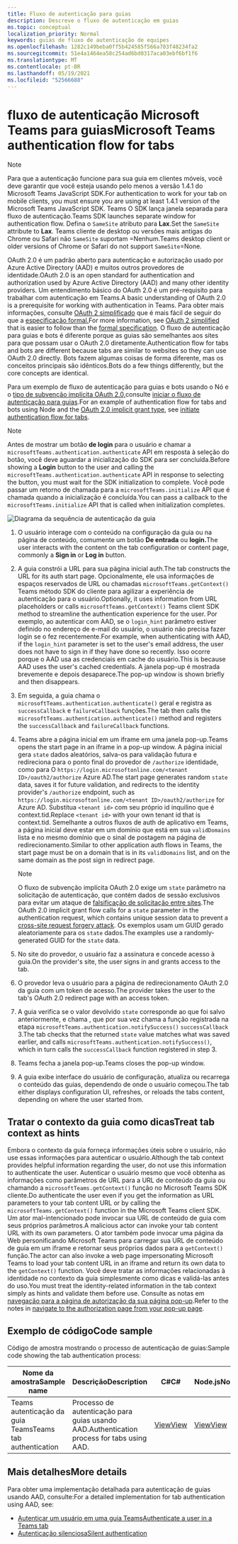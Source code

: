 ```yaml
---
title: Fluxo de autenticação para guias
description: Descreve o fluxo de autenticação em guias
ms.topic: conceptual
localization_priority: Normal
keywords: guias de fluxo de autenticação de equipes
ms.openlocfilehash: 1282c149beba0ff5b424585f566a703f48234fa2
ms.sourcegitcommit: 51e4a1464ea58c254ad6bd0317aca03ebf6bf1f6
ms.translationtype: MT
ms.contentlocale: pt-BR
ms.lasthandoff: 05/19/2021
ms.locfileid: "52566688"
---
```

# <a name="microsoft-teams-authentication-flow-for-tabs"></a><span data-ttu-id="33e8c-104">fluxo de autenticação Microsoft Teams para guias</span><span class="sxs-lookup"><span data-stu-id="33e8c-104">Microsoft Teams authentication flow for tabs</span></span>

> [!NOTE]
> <span data-ttu-id="33e8c-105">Para que a autenticação funcione para sua guia em clientes móveis, você deve garantir que você esteja usando pelo menos a versão 1.4.1 do Microsoft Teams JavaScript SDK.</span><span class="sxs-lookup"><span data-stu-id="33e8c-105">For authentication to work for your tab on mobile clients, you must ensure you are using at least 1.4.1 version of the Microsoft Teams JavaScript SDK.</span></span>
> <span data-ttu-id="33e8c-106">Teams O SDK lança janela separada para fluxo de autenticação.</span><span class="sxs-lookup"><span data-stu-id="33e8c-106">Teams SDK launches separate window for authentication flow.</span></span> <span data-ttu-id="33e8c-107">Defina o `SameSite` atributo para **Lax**.</span><span class="sxs-lookup"><span data-stu-id="33e8c-107">Set the `SameSite` attribute to **Lax**.</span></span> <span data-ttu-id="33e8c-108">Teams cliente de desktop ou versões mais antigas do Chrome ou Safari não `SameSite` suportam =Nenhum.</span><span class="sxs-lookup"><span data-stu-id="33e8c-108">Teams desktop client or older versions of Chrome or Safari do not support `SameSite`=None.</span></span>

<span data-ttu-id="33e8c-109">OAuth 2.0 é um padrão aberto para autenticação e autorização usado por Azure Active Directory (AAD) e muitos outros provedores de identidade.</span><span class="sxs-lookup"><span data-stu-id="33e8c-109">OAuth 2.0 is an open standard for authentication and authorization used by Azure Active Directory (AAD) and many other identity providers.</span></span> <span data-ttu-id="33e8c-110">Um entendimento básico do OAuth 2.0 é um pré-requisito para trabalhar com autenticação em Teams.</span><span class="sxs-lookup"><span data-stu-id="33e8c-110">A basic understanding of OAuth 2.0 is a prerequisite for working with authentication in Teams.</span></span> <span data-ttu-id="33e8c-111">Para obter mais informações, consulte [OAuth 2 simplificado](https://aaronparecki.com/oauth-2-simplified/) que é mais fácil de seguir do que a [especificação formal.](https://oauth.net/2/)</span><span class="sxs-lookup"><span data-stu-id="33e8c-111">For more information, see [OAuth 2 simplified](https://aaronparecki.com/oauth-2-simplified/) that is easier to follow than the [formal specification](https://oauth.net/2/).</span></span> <span data-ttu-id="33e8c-112">O fluxo de autenticação para guias e bots é diferente porque as guias são semelhantes aos sites para que possam usar o OAuth 2.0 diretamente.</span><span class="sxs-lookup"><span data-stu-id="33e8c-112">Authentication flow for tabs and bots are different because tabs are similar to websites so they can use OAuth 2.0 directly.</span></span> <span data-ttu-id="33e8c-113">Bots fazem algumas coisas de forma diferente, mas os conceitos principais são idênticos.</span><span class="sxs-lookup"><span data-stu-id="33e8c-113">Bots do a few things differently, but the core concepts are identical.</span></span>

<span data-ttu-id="33e8c-114">Para um exemplo de fluxo de autenticação para guias e bots usando o Nó e o [tipo de subvenção implícita OAuth 2.0,](https://oauth.net/2/grant-types/implicit/)consulte [iniciar o fluxo de autenticação para guias](~/tabs/how-to/authentication/auth-tab-aad.md#initiate-authentication-flow).</span><span class="sxs-lookup"><span data-stu-id="33e8c-114">For an example of authentication flow for tabs and bots using Node and the [OAuth 2.0 implicit grant type](https://oauth.net/2/grant-types/implicit/), see [initiate authentication flow for tabs](~/tabs/how-to/authentication/auth-tab-aad.md#initiate-authentication-flow).</span></span>

> [!NOTE]
> <span data-ttu-id="33e8c-115">Antes de mostrar um botão **de login** para o usuário e chamar a `microsoftTeams.authentication.authenticate` API em resposta à seleção do botão, você deve aguardar a inicialização do SDK para ser concluída.</span><span class="sxs-lookup"><span data-stu-id="33e8c-115">Before showing a **Login** button to the user and calling the `microsoftTeams.authentication.authenticate` API in response to selecting the button, you must wait for the SDK initialization to complete.</span></span> <span data-ttu-id="33e8c-116">Você pode passar um retorno de chamada para a `microsoftTeams.initialize` API que é chamada quando a inicialização é concluída.</span><span class="sxs-lookup"><span data-stu-id="33e8c-116">You can pass a callback to the `microsoftTeams.initialize` API that is called when initialization completes.</span></span>

![Diagrama da sequência de autenticação da guia](~/assets/images/authentication/tab_auth_sequence_diagram.png)

1. <span data-ttu-id="33e8c-118">O usuário interage com o conteúdo na configuração da guia ou na página de conteúdo, comumente um botão **De entrada** ou **login.**</span><span class="sxs-lookup"><span data-stu-id="33e8c-118">The user interacts with the content on the tab configuration or content page, commonly a **Sign in** or **Log in** button.</span></span>
2. <span data-ttu-id="33e8c-119">A guia constrói a URL para sua página inicial auth.</span><span class="sxs-lookup"><span data-stu-id="33e8c-119">The tab constructs the URL for its auth start page.</span></span> <span data-ttu-id="33e8c-120">Opcionalmente, ele usa informações de espaços reservados de URL ou chamadas `microsoftTeams.getContext()` Teams método SDK do cliente para agilizar a experiência de autenticação para o usuário.</span><span class="sxs-lookup"><span data-stu-id="33e8c-120">Optionally, it uses information from URL placeholders or calls `microsoftTeams.getContext()` Teams client SDK method to streamline the authentication experience for the user.</span></span> <span data-ttu-id="33e8c-121">Por exemplo, ao autenticar com AAD, se o `login_hint` parâmetro estiver definido no endereço de e-mail do usuário, o usuário não precisa fazer login se o fez recentemente.</span><span class="sxs-lookup"><span data-stu-id="33e8c-121">For example, when authenticating with AAD, if the `login_hint` parameter is set to the user's email address, the user does not have to sign in if they have done so recently.</span></span> <span data-ttu-id="33e8c-122">Isso ocorre porque o AAD usa as credenciais em cache do usuário.</span><span class="sxs-lookup"><span data-stu-id="33e8c-122">This is because AAD uses the user's cached credentials.</span></span> <span data-ttu-id="33e8c-123">A janela pop-up é mostrada brevemente e depois desaparece.</span><span class="sxs-lookup"><span data-stu-id="33e8c-123">The pop-up window is shown briefly and then disappears.</span></span>
3. <span data-ttu-id="33e8c-124">Em seguida, a guia chama o `microsoftTeams.authentication.authenticate()` geral e registra as `successCallback` e `failureCallback` funções.</span><span class="sxs-lookup"><span data-stu-id="33e8c-124">The tab then calls the `microsoftTeams.authentication.authenticate()` method and registers the `successCallback` and `failureCallback` functions.</span></span>
4. <span data-ttu-id="33e8c-125">Teams abre a página inicial em um iframe em uma janela pop-up.</span><span class="sxs-lookup"><span data-stu-id="33e8c-125">Teams opens the start page in an iframe in a pop-up window.</span></span> <span data-ttu-id="33e8c-126">A página inicial gera `state` dados aleatórios, salva-os para validação futura e redireciona para o ponto final do provedor de `/authorize` identidade, como para O `https://login.microsoftonline.com/<tenant ID>/oauth2/authorize` Azure AD.</span><span class="sxs-lookup"><span data-stu-id="33e8c-126">The start page generates random `state` data, saves it for future validation, and redirects to the identity provider's `/authorize` endpoint, such as `https://login.microsoftonline.com/<tenant ID>/oauth2/authorize` for Azure AD.</span></span> <span data-ttu-id="33e8c-127">Substitua `<tenant id>` com seu próprio id inquilino que é context.tid.</span><span class="sxs-lookup"><span data-stu-id="33e8c-127">Replace `<tenant id>` with your own tenant id that is context.tid.</span></span>
<span data-ttu-id="33e8c-128">Semelhante a outros fluxos de auth de aplicativo em Teams, a página inicial deve estar em um domínio que está em sua `validDomains` lista e no mesmo domínio que o sinal de postagem na página de redirecionamento.</span><span class="sxs-lookup"><span data-stu-id="33e8c-128">Similar to other application auth flows in Teams, the start page must be on a domain that is in its `validDomains` list, and on the same domain as the post sign in redirect page.</span></span>

    > [!NOTE]
    > <span data-ttu-id="33e8c-129">O fluxo de subvenção implícita OAuth 2.0 exige um `state` parâmetro na solicitação de autenticação, que contém dados de sessão exclusivos para evitar um ataque de [falsificação de solicitação entre sites](https://en.wikipedia.org/wiki/Cross-site_request_forgery).</span><span class="sxs-lookup"><span data-stu-id="33e8c-129">The OAuth 2.0 implicit grant flow calls for a `state` parameter in the authentication request, which contains unique session data to prevent a [cross-site request forgery attack](https://en.wikipedia.org/wiki/Cross-site_request_forgery).</span></span> <span data-ttu-id="33e8c-130">Os exemplos usam um GUID gerado aleatoriamente para os `state` dados.</span><span class="sxs-lookup"><span data-stu-id="33e8c-130">The examples use a randomly-generated GUID for the `state` data.</span></span>

5. <span data-ttu-id="33e8c-131">No site do provedor, o usuário faz a assinatura e concede acesso à guia.</span><span class="sxs-lookup"><span data-stu-id="33e8c-131">On the provider's site, the user signs in and grants access to the tab.</span></span>
6. <span data-ttu-id="33e8c-132">O provedor leva o usuário para a página de redirecionamento OAuth 2.0 da guia com um token de acesso.</span><span class="sxs-lookup"><span data-stu-id="33e8c-132">The provider takes the user to the tab's OAuth 2.0 redirect page with an access token.</span></span>
7. <span data-ttu-id="33e8c-133">A guia verifica se o valor devolvido `state` corresponde ao que foi salvo anteriormente, e chama , que por sua vez chama a função registrada na etapa `microsoftTeams.authentication.notifySuccess()` `successCallback` 3.</span><span class="sxs-lookup"><span data-stu-id="33e8c-133">The tab checks that the returned `state` value matches what was saved earlier, and calls `microsoftTeams.authentication.notifySuccess()`, which in turn calls the `successCallback` function registered in step 3.</span></span>
8. <span data-ttu-id="33e8c-134">Teams fecha a janela pop-up.</span><span class="sxs-lookup"><span data-stu-id="33e8c-134">Teams closes the pop-up window.</span></span>
9. <span data-ttu-id="33e8c-135">A guia exibe interface do usuário de configuração, atualiza ou recarrega o conteúdo das guias, dependendo de onde o usuário começou.</span><span class="sxs-lookup"><span data-stu-id="33e8c-135">The tab either displays configuration UI, refreshes, or reloads the tabs content, depending on where the user started from.</span></span>

## <a name="treat-tab-context-as-hints"></a><span data-ttu-id="33e8c-136">Tratar o contexto da guia como dicas</span><span class="sxs-lookup"><span data-stu-id="33e8c-136">Treat tab context as hints</span></span>

<span data-ttu-id="33e8c-137">Embora o contexto da guia forneça informações úteis sobre o usuário, não use essas informações para autenticar o usuário.</span><span class="sxs-lookup"><span data-stu-id="33e8c-137">Although the tab context provides helpful information regarding the user, do not use this information to authenticate the user.</span></span> <span data-ttu-id="33e8c-138">Autenticar o usuário mesmo que você obtenha as informações como parâmetros de URL para a URL de conteúdo da guia ou chamando a `microsoftTeams.getContext()` função no Microsoft Teams SDK cliente.</span><span class="sxs-lookup"><span data-stu-id="33e8c-138">Do authenticate the user even if you get the information as URL parameters to your tab content URL or by calling the `microsoftTeams.getContext()` function in the Microsoft Teams client SDK.</span></span> <span data-ttu-id="33e8c-139">Um ator mal-intencionado pode invocar sua URL de conteúdo de guia com seus próprios parâmetros.</span><span class="sxs-lookup"><span data-stu-id="33e8c-139">A malicious actor can invoke your tab content URL with its own parameters.</span></span> <span data-ttu-id="33e8c-140">O ator também pode invocar uma página da Web personificando Microsoft Teams para carregar sua URL de conteúdo de guia em um iframe e retornar seus próprios dados para a `getContext()` função.</span><span class="sxs-lookup"><span data-stu-id="33e8c-140">The actor can also invoke a web page impersonating Microsoft Teams to load your tab content URL in an iframe and return its own data to the `getContext()` function.</span></span> <span data-ttu-id="33e8c-141">Você deve tratar as informações relacionadas à identidade no contexto da guia simplesmente como dicas e validá-las antes do uso.</span><span class="sxs-lookup"><span data-stu-id="33e8c-141">You must treat the identity-related information in the tab context simply as hints and validate them before use.</span></span> <span data-ttu-id="33e8c-142">Consulte as notas em [navegação para a página de autorização da sua página pop-up](~/tabs/how-to/authentication/auth-tab-aad.md#navigate-to-the-authorization-page-from-your-popup-page).</span><span class="sxs-lookup"><span data-stu-id="33e8c-142">Refer to the notes in [navigate to the authorization page from your pop-up page](~/tabs/how-to/authentication/auth-tab-aad.md#navigate-to-the-authorization-page-from-your-popup-page).</span></span>

## <a name="code-sample"></a><span data-ttu-id="33e8c-143">Exemplo de código</span><span class="sxs-lookup"><span data-stu-id="33e8c-143">Code sample</span></span>

<span data-ttu-id="33e8c-144">Código de amostra mostrando o processo de autenticação de guias:</span><span class="sxs-lookup"><span data-stu-id="33e8c-144">Sample code showing the tab authentication process:</span></span>

| <span data-ttu-id="33e8c-145">**Nome da amostra**</span><span class="sxs-lookup"><span data-stu-id="33e8c-145">**Sample name**</span></span> | <span data-ttu-id="33e8c-146">**Descrição**</span><span class="sxs-lookup"><span data-stu-id="33e8c-146">**Description**</span></span> | <span data-ttu-id="33e8c-147">**C#**</span><span class="sxs-lookup"><span data-stu-id="33e8c-147">**C#**</span></span> | <span data-ttu-id="33e8c-148">**Node.js**</span><span class="sxs-lookup"><span data-stu-id="33e8c-148">**Node.js**</span></span> |
|-----------------|-----------------|-------------|------------|
| <span data-ttu-id="33e8c-149">Teams autenticação da guia Teams</span><span class="sxs-lookup"><span data-stu-id="33e8c-149">Teams tab authentication</span></span> | <span data-ttu-id="33e8c-150">Processo de autenticação para guias usando AAD.</span><span class="sxs-lookup"><span data-stu-id="33e8c-150">Authentication process for tabs using AAD.</span></span> | [<span data-ttu-id="33e8c-151">View</span><span class="sxs-lookup"><span data-stu-id="33e8c-151">View</span></span>](https://github.com/OfficeDev/Microsoft-Teams-Samples/tree/main/samples/app-complete-sample/csharp) | [<span data-ttu-id="33e8c-152">View</span><span class="sxs-lookup"><span data-stu-id="33e8c-152">View</span></span>](https://github.com/OfficeDev/Microsoft-Teams-Samples/tree/main/samples/app-complete-sample/nodejs) |

## <a name="more-details"></a><span data-ttu-id="33e8c-153">Mais detalhes</span><span class="sxs-lookup"><span data-stu-id="33e8c-153">More details</span></span>

<span data-ttu-id="33e8c-154">Para obter uma implementação detalhada para autenticação de guias usando AAD, consulte:</span><span class="sxs-lookup"><span data-stu-id="33e8c-154">For a detailed implementation for tab authentication using AAD, see:</span></span>

* [<span data-ttu-id="33e8c-155">Autenticar um usuário em uma guia Teams</span><span class="sxs-lookup"><span data-stu-id="33e8c-155">Authenticate a user in a Teams tab</span></span>](~/tabs/how-to/authentication/auth-tab-AAD.md)
* [<span data-ttu-id="33e8c-156">Autenticação silenciosa</span><span class="sxs-lookup"><span data-stu-id="33e8c-156">Silent authentication</span></span>](~/tabs/how-to/authentication/auth-silent-AAD.md)
